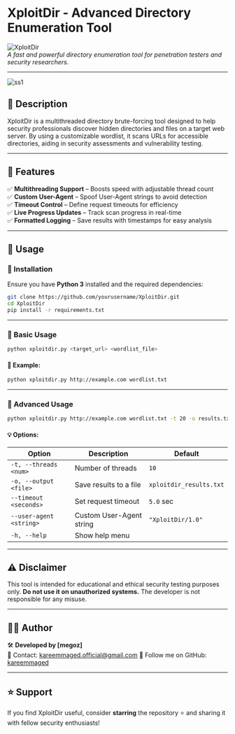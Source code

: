  # **XploitDir** - Advanced Directory Enumeration Tool  

![XploitDir](https://img.shields.io/badge/XploitDir-v1.0-blue.svg?style=flat-square)  
*A fast and powerful directory enumeration tool for penetration testers and security researchers.*

---
![ss1](https://github.com/user-attachments/assets/1692c0de-833f-4269-825b-f0e05950ce80)


## **📜 Description**  
XploitDir is a multithreaded directory brute-forcing tool designed to help security professionals discover hidden directories and files on a target web server. By using a customizable wordlist, it scans URLs for accessible directories, aiding in security assessments and vulnerability testing.

---

## **🚀 Features**  
✅ **Multithreading Support** – Boosts speed with adjustable thread count  
✅ **Custom User-Agent** – Spoof User-Agent strings to avoid detection  
✅ **Timeout Control** – Define request timeouts for efficiency  
✅ **Live Progress Updates** – Track scan progress in real-time  
✅ **Formatted Logging** – Save results with timestamps for easy analysis

---

## **📌 Usage**  

### **🔹 Installation**  
Ensure you have **Python 3** installed and the required dependencies:  

```bash
git clone https://github.com/yourusername/XploitDir.git
cd XploitDir
pip install -r requirements.txt
```

---

### **🔹 Basic Usage**  
```bash
python xploitdir.py <target_url> <wordlist_file>
```

#### **🔹 Example:**  
```bash
python xploitdir.py http://example.com wordlist.txt
```

---

### **🔹 Advanced Usage**  
```bash
python xploitdir.py http://example.com wordlist.txt -t 20 -o results.txt --timeout 10 --user-agent "MyScanner/2.0"
```

#### **💡 Options:**  
| Option | Description | Default |
|--------|-------------|---------|
| `-t, --threads <num>` | Number of threads | `10` |
| `-o, --output <file>` | Save results to a file | `xploitdir_results.txt` |
| `--timeout <seconds>` | Set request timeout | `5.0` sec |
| `--user-agent <string>` | Custom User-Agent string | `"XploitDir/1.0"` |
| `-h, --help` | Show help menu | |

---

## **⚠️ Disclaimer**  
This tool is intended for educational and ethical security testing purposes only. **Do not use it on unauthorized systems.** The developer is not responsible for any misuse.

---

## **👨‍💻 Author**  
🛠 **Developed by [megoz]**  
📧 Contact: kareemmaged.official@gmail.com 
🚀 Follow me on GitHub: [kareemmaged](https://github.com/kareemmaged)  

---

## **⭐ Support**  
If you find XploitDir useful, consider **starring** the repository ⭐ and sharing it with fellow security enthusiasts!
